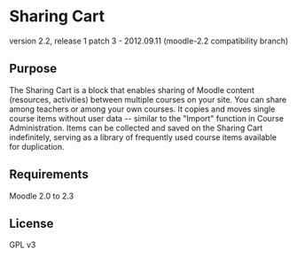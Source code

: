 Sharing Cart
============

version 2.2, release 1 patch 3 - 2012.09.11 (moodle-2.2 compatibility branch)


Purpose
-------

The Sharing Cart is a block that enables sharing of Moodle content
(resources, activities) between multiple courses on your site.
You can share among teachers or among your own courses.
It copies and moves single course items without user data
-- similar to the "Import" function in Course Administration.
Items can be collected and saved on the Sharing Cart indefinitely,
serving as a library of frequently used course items available for duplication.


Requirements
------------

Moodle 2.0 to 2.3


License
-------

GPL v3
